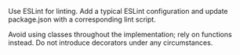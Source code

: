 Use ESLint for linting.
Add a typical ESLint configuration and update package.json with a corresponding lint script.

Avoid using classes throughout the implementation; rely on functions instead.
Do not introduce decorators under any circumstances.

